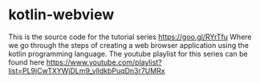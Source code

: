 # kotlin-webview
This is the source code for the tutorial series https://goo.gl/RYrTfu Where we go through the steps of creating a web browser application using the kotlin programming language. The youtube playlist for this series can be found here https://www.youtube.com/playlist?list=PL9jCwTXYWjDLm9_vlldkbPuqDn3r7UMRx
